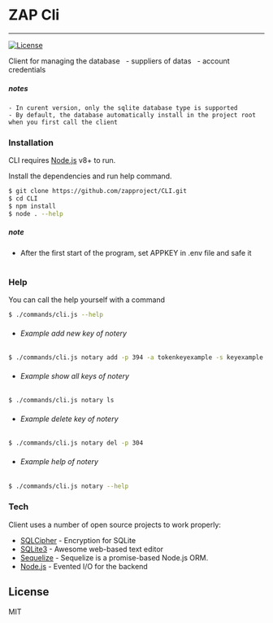 # ZAP Cli
----------

[![License](https://img.shields.io/npm/l/sequelize.svg?maxAge=2592000?style=plastic)](https://github.com/sequelize/sequelize/blob/master/LICENSE)


Client for managing the database
  - suppliers of datas
  - account credentials

##### notes
```
- In curent version, only the sqlite database type is supported
- By default, the database automatically install in the project root when you first call the client
```

### Installation

CLI requires [Node.js](https://nodejs.org/) v8+ to run.

Install the dependencies and run help command.

```sh
$ git clone https://github.com/zapproject/CLI.git
$ cd CLI
$ npm install
$ node . --help
```
##### note
- After the first start of the program, set APPKEY in .env file and safe it

#
### Help

You can call the help yourself with a command
```sh
$ ./commands/cli.js --help
```
* ###### Example add new key of notery
```sh
$ ./commands/cli.js notary add -p 394 -a tokenkeyexample -s keyexample
```
* ###### Example show all keys of notery
```sh
$ ./commands/cli.js notary ls
```
* ###### Example delete key of notery
```sh
$ ./commands/cli.js notary del -p 304
```
* ###### Example help of notery
```sh
$ ./commands/cli.js notary --help
```

### Tech

Client uses a number of open source projects to work properly:

* [SQLCipher] - Encryption for SQLite
* [SQLite3] - Awesome web-based text editor
* [Sequelize] - Sequelize is a promise-based Node.js ORM.
* [Node.js] - Evented I/O for the backend

License
---
MIT

[SQLCipher]:<https://www.zetetic.net/sqlcipher/>
[Sequelize]: <http://docs.sequelizejs.com/>
[SQLite3]: <https://github.com/mapbox/node-sqlite3>
[node.js]: <http://nodejs.org>
